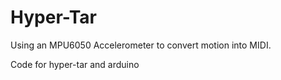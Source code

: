 # Hyper-Tar

Using an MPU6050 Accelerometer to convert motion into MIDI. 

Code for hyper-tar and arduino


